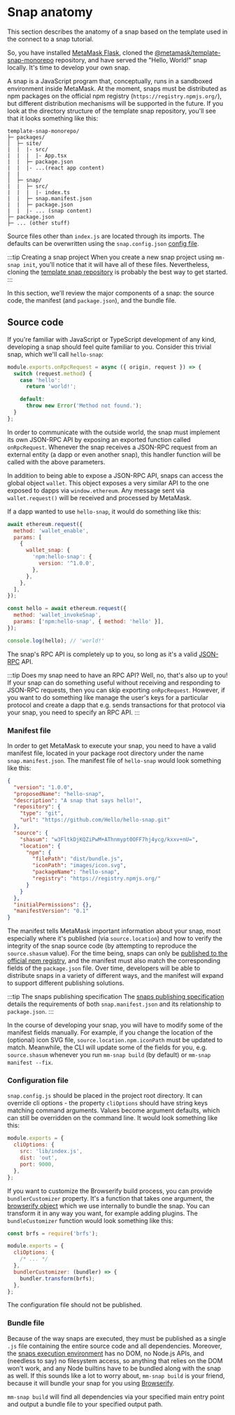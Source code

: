 # Snap anatomy

This section describes the anatomy of a snap based on the template used in the connect to a snap
tutorial.

So, you have installed [MetaMask Flask](https://metamask.io/flask), cloned the
[@metamask/template-snap-monorepo](https://github.com/MetaMask/template-snap-monorepo) repository,
and have served the "Hello, World!" snap locally.
It's time to develop your own snap.

A snap is a JavaScript program that, conceptually, runs in a sandboxed environment inside MetaMask.
At the moment, snaps must be distributed as npm packages on the official npm registry
(`https://registry.npmjs.org/`), but different distribution mechanisms will be supported in the future.
If you look at the directory structure of the template snap repository, you'll see that it looks
something like this:

```text
template-snap-monorepo/
├─ packages/
│  ├─ site/
|  |  |- src/
|  |  |  |- App.tsx
|  |  ├─ package.json
|  |  |- ...(react app content)
|  |
│  ├─ snap/
|  |  ├─ src/
|  |  |  |- index.ts
|  |  ├─ snap.manifest.json
|  |  ├─ package.json
|  |  |- ... (snap content)
├─ package.json
├─ ... (other stuff)
```

Source files other than `index.js` are located through its imports.
The defaults can be overwritten using the `snap.config.json` [config file](#the-snap-configuration-file).

:::tip Creating a snap project
When you create a new snap project using `mm-snap init`, you'll notice that it will have all of
these files.
Nevertheless, cloning the [template snap repository](https://github.com/MetaMask/template-snap-monorepo)
is probably the best way to get started.
:::

In this section, we'll review the major components of a snap: the source code, the manifest
(and `package.json`), and the bundle file.

## Source code

If you're familiar with JavaScript or TypeScript development of any kind, developing a snap should
feel quite familiar to you.
Consider this trivial snap, which we'll call `hello-snap`:

```javascript
module.exports.onRpcRequest = async ({ origin, request }) => {
  switch (request.method) {
    case 'hello':
      return 'world!';

    default:
      throw new Error('Method not found.');
  }
};
```

In order to communicate with the outside world, the snap must implement its own JSON-RPC API by
exposing an exported function called `onRpcRequest`.
Whenever the snap receives a JSON-RPC request from an external entity (a dapp or even another snap),
this handler function will be called with the above parameters.

In addition to being able to expose a JSON-RPC API, snaps can access the global object `wallet`.
This object exposes a very similar API to the one exposed to dapps via `window.ethereum`.
Any message sent via `wallet.request()` will be received and processed by MetaMask.

If a dapp wanted to use `hello-snap`, it would do something like this:

```javascript
await ethereum.request({
  method: 'wallet_enable',
  params: [
    {
      wallet_snap: {
        'npm:hello-snap': {
          version: '^1.0.0',
        },
      },
    },
  ],
});

const hello = await ethereum.request({
  method: 'wallet_invokeSnap',
  params: ['npm:hello-snap', { method: 'hello' }],
});

console.log(hello); // 'world!'
```

The snap's RPC API is completely up to you, so long as it's a valid
[JSON-RPC](https://www.jsonrpc.org/specification) API.

:::tip Does my snap need to have an RPC API?
Well, no, that's also up to you! If your snap can do something useful without receiving and responding to JSON-RPC requests, then you can skip exporting `onRpcRequest`.
However, if you want to do something like manage the user's keys for a particular protocol and create a dapp that e.g. sends transactions for that protocol via your snap, you need to specify an RPC API.
:::

### Manifest file

In order to get MetaMask to execute your snap, you need to have a valid manifest file, located in
your package root directory under the name `snap.manifest.json`.
The manifest file of `hello-snap` would look something like this:

```json
{
  "version": "1.0.0",
  "proposedName": "hello-snap",
  "description": "A snap that says hello!",
  "repository": {
    "type": "git",
    "url": "https://github.com/Hello/hello-snap.git"
  },
  "source": {
    "shasum": "w3FltkDjKQZiPwM+AThnmypt0OFF7hj4ycg/kxxv+nU=",
    "location": {
      "npm": {
        "filePath": "dist/bundle.js",
        "iconPath": "images/icon.svg",
        "packageName": "hello-snap",
        "registry": "https://registry.npmjs.org/"
      }
    }
  },
  "initialPermissions": {},
  "manifestVersion": "0.1"
}
```

The manifest tells MetaMask important information about your snap, most especially where it's
published (via `source.location`) and how to verify the integrity of the snap source code (by
attempting to reproduce the `source.shasum` value).
For the time being, snaps can only be
[published to the official npm registry](https://docs.npmjs.com/packages-and-modules/contributing-packages-to-the-registry),
and the manifest must also match the corresponding fields of the `package.json` file.
Over time, developers will be able to distribute snaps in a variety of different ways, and the
manifest will expand to support different publishing solutions.

:::tip The snaps publishing specification
The [snaps publishing specification](https://github.com/MetaMask/specifications/blob/main/snaps/publishing.md) details the requirements of both `snap.manifest.json` and its relationship to `package.json`.
:::

In the course of developing your snap, you will have to modify some of the manifest fields manually.
For example, if you change the location of the (optional) icon SVG file,
`source.location.npm.iconPath` must be updated to match.
Meanwhile, the CLI will update some of the fields for you, e.g. `source.shasum` whenever you run
`mm-snap build` (by default) or `mm-snap manifest --fix`.

### Configuration file

`snap.config.js` should be placed in the project root directory.
It can override cli options - the property `cliOptions` should have string keys matching command arguments.
Values become argument defaults, which can still be overridden on the command line.
It would look something like this:

```javascript
module.exports = {
  cliOptions: {
    src: 'lib/index.js',
    dist: 'out',
    port: 9000,
  },
};
```

If you want to customize the Browserify build process, you can provide `bundlerCustomizer` property.
It's a function that takes one argument, the
[browserify object](https://github.com/browserify/browserify#api-example) which we use internally to
bundle the snap.
You can transform it in any way you want, for example adding plugins.
The `bundleCustomizer` function would look something like this:

```javascript
const brfs = require('brfs');

module.exports = {
  cliOptions: {
    /* ... */
  },
  bundlerCustomizer: (bundler) => {
    bundler.transform(brfs);
  },
};
```

The configuration file should not be published.

### Bundle file

Because of the way snaps are executed, they must be published as a single `.js` file containing the
entire source code and all dependencies.
Moreover, the [snaps execution environment](#the-snap-execution-environment) has no DOM, no Node.js
APIs, and (needless to say) no filesystem access, so anything that relies on the DOM won't work, and
any Node builtins have to be bundled along with the snap as well.
If this sounds like a lot to worry about, `mm-snap build` is your friend, because it will bundle
your snap for you using [Browserify](https://browserify.org).

`mm-snap build` will find all dependencies via your specified main entry point and output a bundle
file to your specified output path.
